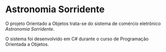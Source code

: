 <h1>Astronomia Sorridente</h1>

O projeto Orientado a Objetos trata-se do sistema de comércio eletrônico *Astronomia Sorridente*.

O sistema foi desenvolvido em C# durante o curso de Programação Orientada a Objetos. 
